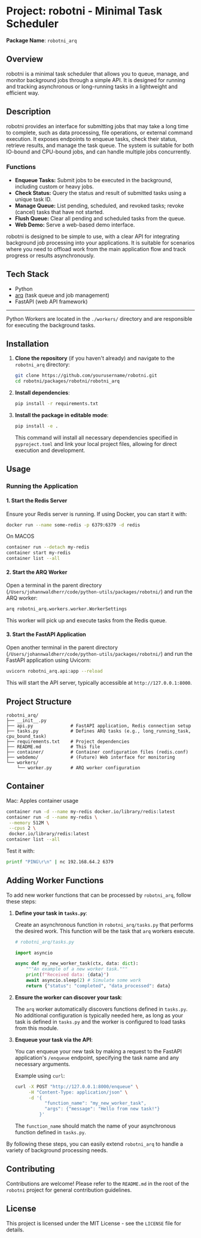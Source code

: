 # Project: robotni - Minimal Task Scheduler

**Package Name**: `robotni_arq`

## Overview

robotni is a minimal task scheduler that allows you to queue, manage, and monitor background jobs through a simple API. It is designed for running and tracking asynchronous or long-running tasks in a lightweight and efficient way.

## Description

robotni provides an interface for submitting jobs that may take a long time to complete, such as data processing, file operations, or external command execution. It exposes endpoints to enqueue tasks, check their status, retrieve results, and manage the task queue. The system is suitable for both IO-bound and CPU-bound jobs, and can handle multiple jobs concurrently.

### Functions

- **Enqueue Tasks:** Submit jobs to be executed in the background, including custom or heavy jobs.
- **Check Status:** Query the status and result of submitted tasks using a unique task ID.
- **Manage Queue:** List pending, scheduled, and revoked tasks; revoke (cancel) tasks that have not started.
- **Flush Queue:** Clear all pending and scheduled tasks from the queue.
- **Web Demo:** Serve a web-based demo interface.

robotni is designed to be simple to use, with a clear API for integrating background job processing into your applications. It is suitable for scenarios where you need to offload work from the main application flow and track progress or results asynchronously.

## Tech Stack

- Python
- [arq](https://github.com/python-arq/arq) (task queue and job management)
- FastAPI (web API framework)

---

Python Workers are located in the `./workers/` directory and are responsible for executing the background tasks.

## Installation

1. **Clone the repository** (if you haven't already) and navigate to the `robotni_arq` directory:

    ```bash
    git clone https://github.com/yourusername/robotni.git
    cd robotni/packages/robotni/robotni_arq
    ```

2. **Install dependencies**:

    ```bash
    pip install -r requirements.txt
    ```

3. **Install the package in editable mode**:

    ```bash
    pip install -e .
    ```

    This command will install all necessary dependencies specified in `pyproject.toml` and link your local project files, allowing for direct execution and development.

## Usage

### Running the Application

#### 1. Start the Redis Server

Ensure your Redis server is running. If using Docker, you can start it with:

```bash
docker run --name some-redis -p 6379:6379 -d redis
```

On MACOS

```bash
container run --detach my-redis
container start my-redis
container list --all
```

#### 2. Start the ARQ Worker

Open a terminal in the parent directory (`/Users/johannwaldherr/code/python-utils/packages/robotni/`) and run the ARQ worker:

```bash
arq robotni_arq.workers.worker.WorkerSettings
```

This worker will pick up and execute tasks from the Redis queue.

#### 3. Start the FastAPI Application

Open another terminal in the parent directory (`/Users/johannwaldherr/code/python-utils/packages/robotni/`) and run the FastAPI application using Uvicorn:

```bash
uvicorn robotni_arq.api:app --reload
```

This will start the API server, typically accessible at `http://127.0.0.1:8000`.

## Project Structure

```
robotni_arq/
├── __init__.py
├── api.py              # FastAPI application, Redis connection setup
├── tasks.py            # Defines ARQ tasks (e.g., long_running_task, cpu_bound_task)
├── requirements.txt    # Project dependencies
├── README.md           # This file
├── container/          # Container configuration files (redis.conf)
├── webdemo/            # (Future) Web interface for monitoring
└── workers/
    └── worker.py       # ARQ worker configuration
```

## Container

Mac: Apples container usage

```bash
container run -d --name my-redis docker.io/library/redis:latest
container run -d --name my-redis \
 --memory 512M \
 --cpus 2 \
 docker.io/library/redis:latest
container list --all
```

Test it with:

```bash
printf "PING\r\n" | nc 192.168.64.2 6379
```

## Adding Worker Functions

To add new worker functions that can be processed by `robotni_arq`, follow these steps:

1. **Define your task in `tasks.py`**:

    Create an asynchronous function in `robotni_arq/tasks.py` that performs the desired work. This function will be the task that `arq` workers execute.

    ```python
    # robotni_arq/tasks.py

    import asyncio

    async def my_new_worker_task(ctx, data: dict):
        """An example of a new worker task."""
        print(f"Received data: {data}")
        await asyncio.sleep(2) # Simulate some work
        return {"status": "completed", "data_processed": data}
    ```

2. **Ensure the worker can discover your task**:

    The `arq` worker automatically discovers functions defined in `tasks.py`. No additional configuration is typically needed here, as long as your task is defined in `tasks.py` and the worker is configured to load tasks from this module.

3. **Enqueue your task via the API**:

    You can enqueue your new task by making a request to the FastAPI application's `/enqueue` endpoint, specifying the task name and any necessary arguments.

    Example using `curl`:

    ```bash
    curl -X POST "http://127.0.0.1:8000/enqueue" \
         -H "Content-Type: application/json" \
         -d '{
               "function_name": "my_new_worker_task",
               "args": {"message": "Hello from new task!"}
             }'
    ```

    The `function_name` should match the name of your asynchronous function defined in `tasks.py`.

By following these steps, you can easily extend `robotni_arq` to handle a variety of background processing needs.

## Contributing

Contributions are welcome! Please refer to the `README.md` in the root of the `robotni` project for general contribution guidelines.

## License

This project is licensed under the MIT License - see the `LICENSE` file for details.
